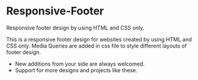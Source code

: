 # Responsive-Footer
Responsive footer design by using HTML and CSS only.

This is a responsive footer design for websites created by using HTML and CSS only. Media Queries are added in css file to style different layouts of footer design.

* New additions from your side are always welcomed.
* Support for more designs and projects like these.
